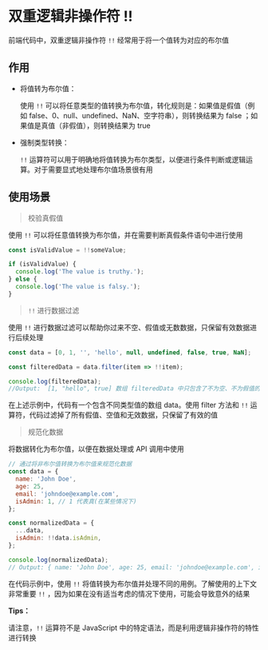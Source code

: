 # 双重逻辑非操作符 !!

前端代码中，双重逻辑非操作符 `!!` 经常用于将一个值转为对应的布尔值



## 作用

* 将值转为布尔值：

  使用 `!!`  可以将任意类型的值转换为布尔值，转化规则是：如果值是假值（例如 false、0、null、undefined、NaN、空字符串），则转换结果为 false ；如果值是真值（非假值），则转换结果为 true 

* 强制类型转换：

  `!!` 运算符可以用于明确地将值转换为布尔类型，以便进行条件判断或逻辑运算。对于需要显式地处理布尔值场景很有用



## 使用场景

> 校验真假值

使用 `!!` 可以将任意值转换为布尔值，并在需要判断真假条件语句中进行使用

```js
const isValidValue = !!someValue;

if (isValidValue) {
  console.log('The value is truthy.');
} else {
  console.log('The value is falsy.');
}

```



> `!!` 进行数据过滤

使用 `!!`  进行数据过滤可以帮助你过来不空、假值或无数数据，只保留有效数据进行后续处理



```js
const data = [0, 1, '', 'hello', null, undefined, false, true, NaN];

const filteredData = data.filter(item => !!item);

console.log(filteredData);
//Output:  [1, "hello", true] 数组 filteredData 中只包含了不为空、不为假值的有效数据。

```



在上述示例中，代码有一个包含不同类型值的数组 data。使用 filter 方法和 `!!` 运算符，代码过滤掉了所有假值、空值和无效数据，只保留了有效的值



> 规范化数据

将数据转化为布尔值，以便在数据处理或 API 调用中使用



```js
// 通过将非布尔值转换为布尔值来规范化数据
const data = {
  name: 'John Doe',
  age: 25,
  email: 'johndoe@example.com',
  isAdmin: 1, // 1 代表真(在某些情况下)
};

const normalizedData = {
  ...data,
  isAdmin: !!data.isAdmin,
};

console.log(normalizedData);
// Output: { name: 'John Doe', age: 25, email: 'johndoe@example.com', isAdmin: true }

```



在代码示例中，使用 `!!`  将值转换为布尔值并处理不同的用例。了解使用的上下文非常重要 `!!` ，因为如果在没有适当考虑的情况下使用，可能会导致意外的结果



**Tips：**

请注意，`!!` 运算符不是 JavaScript 中的特定语法，而是利用逻辑非操作符的特性进行转换



